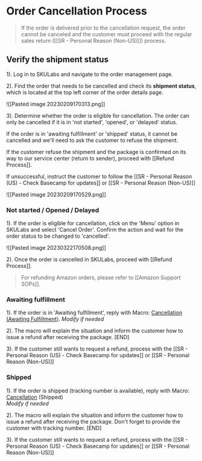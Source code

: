 # Order Cancellation Process
> If the order is delivered prior to the cancellation request, the order cannot be canceled and the customer must proceed with the regular sales return ([[SR - Personal Reason (Non-US)]]) process.

## Verify the shipment status

1). Log in to SKULabs and navigate to the order management page.

2). Find the order that needs to be cancelled and check its **shipment status**, which is located at the top left corner of the order details page.
   
   ![[Pasted image 20230209170313.png]]
   
3). Determine whether the order is eligible for cancellation. The order can only be cancelled if it is in 'not started', 'opened', or 'delayed' status. 

If the order is in 'awaiting fulfillment' or 'shipped' status, it cannot be cancelled and we'll need to ask the customer to refuse the shipment.

If the customer refuse the shipment and the package is confirmed on its way to our service center (return to sender), proceed with [[Refund Process]]. 

If unsuccessful, instruct the customer to follow the [[SR - Personal Reason (US) - Check Basecamp for updates]] or [[SR - Personal Reason (Non-US)]]
   
   ![[Pasted image 20230209170529.png]]

### Not started / Opened / Delayed 

1). If the order is eligible for cancellation, click on the 'Menu' option in SKULabs and select 'Cancel Order'. Confirm the action and wait for the order status to be changed to 'cancelled'.
   
   ![[Pasted image 20230322170508.png]]
   
2). Once the order is cancelled in SKULabs, proceed with [[Refund Process]]. 

> For refunding Amazon orders, please refer to [[Amazon Support SOPs]].

### Awaiting fulfillment

1). If the order is in 'Awaiting fulfillment', reply with Macro:  <u>Cancellation (Awaiting Fulfillment)</u>.
*Modify if needed*

2). The macro will explain the situation and inform the customer how to issue a refund after receiving the package. [END]

3). If the customer still wants to request a refund, process with the [[SR - Personal Reason (US) - Check Basecamp for updates]] or [[SR - Personal Reason (Non-US)]]


### Shipped

1). If the order is shipped (tracking number is available), reply with Macro: <u>Cancellation</u> (Shipped)  
*Modify if needed*

2). The macro will explain the situation and inform the customer how to issue a refund after receiving the package. Don't forget to provide the customer with tracking number. [END]

3). If the customer still wants to request a refund, process with the [[SR - Personal Reason (US) - Check Basecamp for updates]] or [[SR - Personal Reason (Non-US)]]
